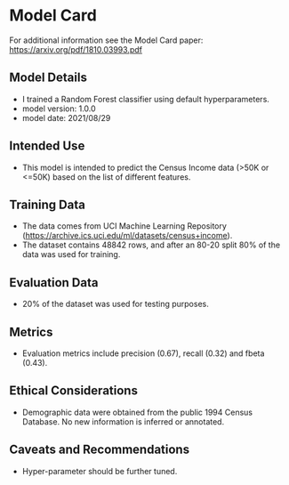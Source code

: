 # Model Card

For additional information see the Model Card paper: https://arxiv.org/pdf/1810.03993.pdf

## Model Details
* I trained a Random Forest classifier using default hyperparameters.
* model version: 1.0.0
* model date: 2021/08/29

## Intended Use
* This model is intended to predict the Census Income data (>50K or <=50K) based on the list of different features.

## Training Data
* The data comes from UCI Machine Learning Repository (https://archive.ics.uci.edu/ml/datasets/census+income).
* The dataset contains 48842 rows, and after an 80-20 split 80% of the data was used for training.

## Evaluation Data
* 20% of the dataset was used for testing purposes.

## Metrics
* Evaluation metrics include precision (0.67), recall (0.32) and fbeta (0.43).

## Ethical Considerations
* Demographic data were obtained from the public 1994 Census Database. No new information is inferred or annotated.

## Caveats and Recommendations
* Hyper-parameter should be further tuned.